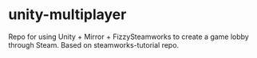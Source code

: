 # unity-multiplayer
 
Repo for using Unity + Mirror + FizzySteamworks to create a game lobby through Steam. Based on steamworks-tutorial repo.

